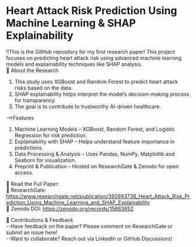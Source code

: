# Heart Attack Risk Prediction Using Machine Learning & SHAP Explainability
!!This is the GitHub repository for my first research paper! This project focuses on predicting heart attack risk using advanced machine learning models and explainability techniques like SHAP analysis.
<br>
📖 About the Research<br>
1. This study uses XGBoost and Random Forest to predict heart attack risks based on the data.<br>
2. SHAP explainability helps interpret the model’s decision-making process for transparency.<br>
3. The goal is to contribute to trustworthy AI-driven healthcare.<br>

-->Features<br>
1. Machine Learning Models – XGBoost, Random Forest, and Logistic Regression for risk prediction.<br>
2. Explainability with SHAP – Helps understand feature importance in predictions. <br>
3. Data Processing & Analysis – Uses Pandas, NumPy, Matplotlib and Seaborn for visualization. <br>
4. Preprint & Publication – Hosted on ResearchGate & Zenodo for open access.<br>

📖 Read the Full Paper:<br>
🔗 ResearchGate: https://www.researchgate.net/publication/392693726_Heart_Attack_Risk_Prediction_Using_Machine_Learning_and_SHAP_Explainability <br>
🔗 Zenodo DOI: https://zenodo.org/records/15663652 <br>

🤝 Contributions & Feedback<br>
--Have feedback on the paper? Please comment on ResearchGate or submit an issue here! <br>
--Want to collaborate? Reach out via LinkedIn or GitHub Discussions!<br>
